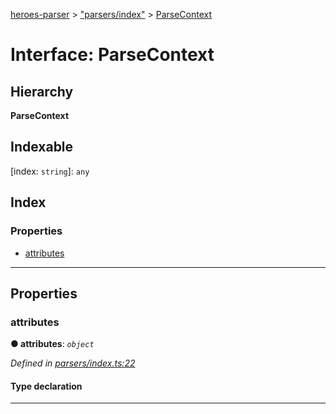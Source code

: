 [heroes-parser](../README.md) > ["parsers/index"](../modules/_parsers_index_.md) > [ParseContext](../interfaces/_parsers_index_.parsecontext.md)

# Interface: ParseContext

## Hierarchy

**ParseContext**

## Indexable

\[index: `string`\]:&nbsp;`any`
## Index

### Properties

* [attributes](_parsers_index_.parsecontext.md#attributes)

---

## Properties

<a id="attributes"></a>

###  attributes

**● attributes**: *`object`*

*Defined in [parsers/index.ts:22](https://github.com/joeistas/heroes-parser/blob/ad5aa01/src/parsers/index.ts#L22)*

#### Type declaration

[attributeName: `string`]: `string`

___

